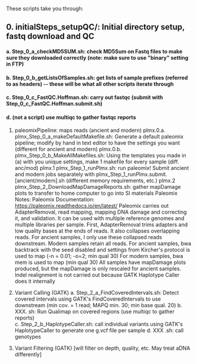 These scripts take you through:

## 0. initialSteps_setupQC/: Initial directory setup, fastq download and QC

   #### a. Step_0_a_checkMD5SUM.sh: check MD5Sum on Fastq files to make sure they downloaded correctly (note: make sure to use "binary" setting in FTP)

   #### b. Step_0_b_getListsOfSamples.sh: get lists of sample prefixes (referred to as headers) -- these will be what all other scripts iterate through

   #### c. Step_0_c_FastQC.Hoffman.sh: carry out fastqc (submit with Step_0_c_FastQC.Hoffman.submit.sh)

   #### d. (not a script) use multiqc to gather fastqc reports

1. paleomixPipeline: maps reads (ancient and modern)
  plmx.0.a. plmx_Step_0_a_makeDefaultMakefile.sh: Generate a default paleomix pipeline; modify by hand in text editor to have the settings you want (different for ancient and modern)
  plmx.0.b. plmx_Step_0_b_MakeAllMakefiles.sh: Using the templates you made in (a) with you unique settings, make 1 makefile for every sample (diff. anc/mod)
  plmx.1 plmx_Step_1_runPlmx.sh: run paleomix! Submit ancient and modern jobs separately with plmx_Step_1_runPlmx.submit.[ancient/modern].sh (different memory requirements, etc.)
  plmx.2 plmx_Step_2_DownloadMapDamageReports.sh: gather mapDamage plots to transfer to home computer to go into SI materials
Paleomix Notes: 
Paleomix Documentation: https://paleomix.readthedocs.io/en/latest/
Paleomix carries out AdapterRemoval, read mapping, mapping DNA damage and correcting it, and validation.
It can be used with multiple reference genomes and multiple libraries per sample.
First, AdapterRemoval trims adapters and low quality bases at the ends of reads. It also collapses overlapping reads.
For ancient samples, I only use these collapsed reads downstream. Modern samples retain all reads.
For ancient samples, bwa backtrack with the seed disabled and settings from Kircher's protocol is used to map (-n = 0.01; -o=2; min qual 30)
For modern samples, bwa mem is used to map (min qual 30)
All samples have mapDamage plots produced, but the mapDamage is only rescaled for ancient samples.
Indel realignment is not carried out because GATK Haplotype Caller does it internally

2. Variant Calling (GATK)
  a. Step_2_a_FindCoveredIntervals.sh: Detect covered intervals using GATK's FindCoveredIntervals to use downstream (min cov. = 1 read; MAPQ min. 30; min base qual. 20)
  b. XXX. sh: Run Qualimap on covered regions (use multiqc to gather reports)  
  c. Step_2_b_HaplotypeCaller.sh: call individual variants using GATK's HaplotypeCaller to generate one g.vcf file per sample
  d. XXX .sh: call genotypes

3. Variant Filtering (GATK)
[will filter on depth, quality, etc. May treat aDNA differently]
